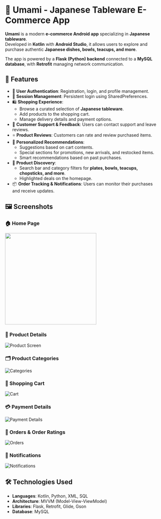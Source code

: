 # 🍣 Umami - Japanese Tableware E-Commerce App

**Umami** is a modern **e-commerce Android app** specializing in **Japanese tableware**.  
Developed in **Kotlin** with **Android Studio**, it allows users to explore and purchase authentic **Japanese dishes, bowls, teacups, and more**.  

The app is powered by a **Flask (Python) backend** connected to a **MySQL database**, with **Retrofit** managing network communication.

## 🚀 Features
- 🔐 **User Authentication**: Registration, login, and profile management.  
- 🔄 **Session Management**: Persistent login using SharedPreferences.  
- 🛍️ **Shopping Experience**:
  - Browse a curated selection of **Japanese tableware**.  
  - Add products to the shopping cart.  
  - Manage delivery details and payment options.  
- 💬 **Customer Support & Feedback**: Users can contact support and leave reviews.  
- ⭐ **Product Reviews**: Customers can rate and review purchased items.  
- 🧠 **Personalized Recommendations**:  
  - Suggestions based on cart contents.  
  - Special sections for promotions, new arrivals, and restocked items.  
  - Smart recommendations based on past purchases.  
- 🔎 **Product Discovery**:  
  - Search bar and category filters for **plates, bowls, teacups, chopsticks, and more**.  
  - Highlighted deals on the homepage.  
- 📦 **Order Tracking & Notifications**: Users can monitor their purchases and receive updates.  

## 🖼️ Screenshots

### 🏠 Home Page
<img src="docs/screenshot_home.jpg" width="300"/>

### 📄 Product Details
![Product Screen](docs/screenshot_product.jpg)

### 🗂️ Product Categories
![Categories](docs/screenshot_categories.jpg)

### 🛒 Shopping Cart
![Cart](docs/screenshot_cart.jpg)

### 💳 Payment Details
![Payment Details](docs/screenshot_payment.jpg)

### 📜 Orders & Order Ratings
![Orders](docs/screenshot_orders.jpg)

### 🔔 Notifications
![Notifications](docs/screenshot_notifications.jpg)

## 🛠️ Technologies Used
- **Languages**: Kotlin, Python, XML, SQL  
- **Architecture**: MVVM (Model-View-ViewModel)  
- **Libraries**: Flask, Retrofit, Glide, Gson  
- **Database**: MySQL 
